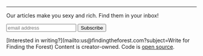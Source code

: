 <div class="container">
	<div class="col-xs-12 col-sm-10 col-sm-offset-1 col-lg-8 col-lg-offset-2">
		<div class="row">
			<hr>
		</div>
	</div>
</div>

<footer>
  <div class="container">
  	<p class="form-pitch">Our articles make you sexy and rich. Find them in your inbox!</p>
	<form action="//findingtheforest.us13.list-manage.com/subscribe/post?u=8367f6733961d82d6b902c3cf&amp;id=c35c56003e" method="post" id="mailchimp-form" name="mc-embedded-subscribe-form" class="validate col-xs-12" target="_blank" novalidate>
	    <div id="mc_embed_signup_scroll">
			<input type="email" value="" name="EMAIL" class="email" id="mce-EMAIL" placeholder="email address" required>
		    <!-- real people should not fill this in and expect good things - do not remove this or risk form bot signups-->
		    <div style="position: absolute; left: -5000px;" aria-hidden="true"><input type="text" name="b_8367f6733961d82d6b902c3cf_c35c56003e" tabindex="-1" value=""></div>
		    <input type="submit" value="Subscribe" name="subscribe" id="mc-embedded-subscribe" class="button">
	    </div>
	</form>
    [Interested in writing?](mailto:us@findingtheforest.com?subject=Write for Finding the Forest) Content is creator-owned. Code is <a href="https://github.com/findingtheforest/findingtheforest.github.io">open source</a>.
  </div>
</footer>
